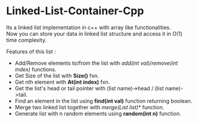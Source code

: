 # Linked-List-Container-Cpp
Its a linked list implementation in c++ with array like functionalities.</br>
Now you can store your data in linked list structure and access it in O(1) time complexity.

Features of this list : 

* Add/Remove elements to/from the list with *add(int val)/remove(int index)* functions.
* Get Size of the list with **Size()** fxn.
* Get nth element with **At(int index)** fxn.
* Get the list's head or tail pointer with (list name)->head / (list name)->tail.
* Find an element in the list using **find(int val)** function returning boolean.
* Merge two linked list together with **merge(List* list)** function.
* Generate list with n random elements using **random(int n)** function.
